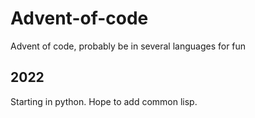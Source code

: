 # Advent-of-code
Advent of code, probably be in several languages for fun

## 2022

Starting in python. Hope to add common lisp.
